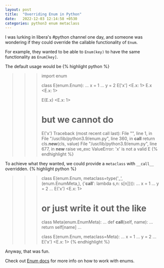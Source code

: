 ```yaml
---
layout: post
title:  "Overriding Enum in Python"
date:   2022-12-03 12:14:58 +0530
categories: python3 enum metaclass
---
```

I was lurking in libera's #python channel one day, and someone was wondering if they could override the callable functionality of `Enum`.

For example, they wanted to be able to
`Enum(key)` to have the same functionality as `Enum[key]`.

The default usage would be
{% highlight python %}
>>> import enum
>>>
>>> class E(enum.Enum):
...   x = 1
...   y = 2
>>> E['x']
<E.x: 1>
>>> E.x
<E.x: 1>
>>>
>>> E(E.x)
<E.x: 1>
>>>
>>> # but we cannot do
>>> E('x')
Traceback (most recent call last):
  File "<stdin>", line 1, in <module>
  File "/usr/lib/python3.9/enum.py", line 360, in __call__
    return cls.__new__(cls, value)
  File "/usr/lib/python3.9/enum.py", line 677, in __new__
    raise ve_exc
ValueError: 'x' is not a valid E
{% endhighlight %}

To achieve what they wanted, we could provide a `metaclass` with `__call__` overridden.
{% highlight python %}
>>> class E(enum.Enum, metaclass=type('_', (enum.EnumMeta,), {'__call__': lambda s,n: s[n]})):
...   x = 1
...   y = 2
...
>>> E('x')
<E.x: 1>
>>> # or just write it out the like
>>> class Meta(enum.EnumMeta):
...   def __call__(self, name):
...     return self[name]
...
>>>
>>> class E(enum.Enum, metaclass=Meta):
...   x = 1
...   y = 2
...
>>> E('x')
<E.x: 1>
{% endhighlight %}

Anyway, that was fun. 

Check out [Enum docs][enum-docs] for more info on how to work with enums.

[enum-docs]: https://docs.python.org/3/library/enum.html
